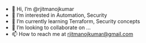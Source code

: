 - 👋 Hi, I’m @rjitmanojkumar
- 👀 I’m interested in Automation, Security
- 🌱 I’m currently learning Terraform, Security concepts
- 💞️ I’m looking to collaborate on ...
- 📫 How to reach me at rjitmanojkumar@gmail.com

<!---
rjitmanojkumar/rjitmanojkumar is a ✨ special ✨ repository because its `README.md` (this file) appears on your GitHub profile.
You can click the Preview link to take a look at your changes.
--->
